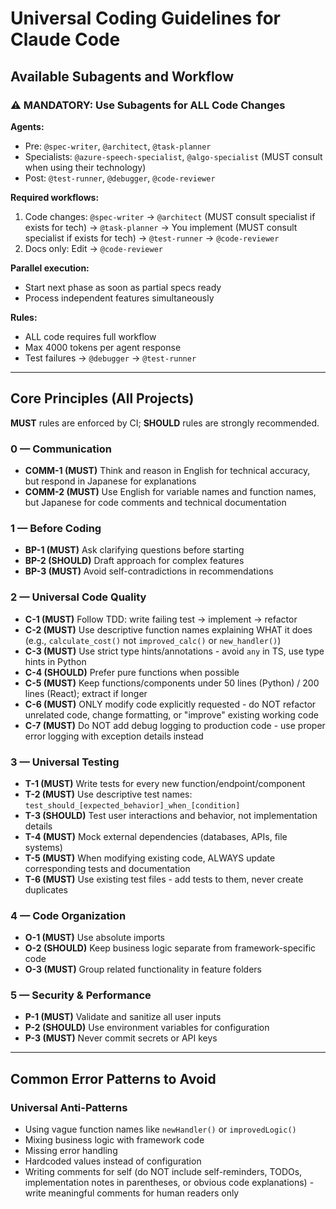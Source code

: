 # Universal Coding Guidelines for Claude Code

## Available Subagents and Workflow

### ⚠️ MANDATORY: Use Subagents for ALL Code Changes

**Agents:**
- Pre: `@spec-writer`, `@architect`, `@task-planner`
- Specialists: `@azure-speech-specialist`, `@algo-specialist` (MUST consult when using their technology)
- Post: `@test-runner`, `@debugger`, `@code-reviewer`

**Required workflows:**
1. Code changes: `@spec-writer` → `@architect` (MUST consult specialist if exists for tech) → `@task-planner` → You implement (MUST consult specialist if exists for tech) → `@test-runner` → `@code-reviewer`
2. Docs only: Edit → `@code-reviewer`

**Parallel execution:**
- Start next phase as soon as partial specs ready
- Process independent features simultaneously

**Rules:**
- ALL code requires full workflow
- Max 4000 tokens per agent response
- Test failures → `@debugger` → `@test-runner`

---

## Core Principles (All Projects)

**MUST** rules are enforced by CI; **SHOULD** rules are strongly recommended.

### 0 — Communication
- **COMM-1 (MUST)** Think and reason in English for technical accuracy, but respond in Japanese for explanations
- **COMM-2 (MUST)** Use English for variable names and function names, but Japanese for code comments and technical documentation

### 1 — Before Coding
- **BP-1 (MUST)** Ask clarifying questions before starting
- **BP-2 (SHOULD)** Draft approach for complex features
- **BP-3 (MUST)** Avoid self-contradictions in recommendations

### 2 — Universal Code Quality
- **C-1 (MUST)** Follow TDD: write failing test → implement → refactor
- **C-2 (MUST)** Use descriptive function names explaining WHAT it does (e.g., `calculate_cost()` not `improved_calc()` or `new_handler()`)
- **C-3 (MUST)** Use strict type hints/annotations - avoid `any` in TS, use type hints in Python
- **C-4 (SHOULD)** Prefer pure functions when possible
- **C-5 (MUST)** Keep functions/components under 50 lines (Python) / 200 lines (React); extract if longer
- **C-6 (MUST)** ONLY modify code explicitly requested - do NOT refactor unrelated code, change formatting, or "improve" existing working code
- **C-7 (MUST)** Do NOT add debug logging to production code - use proper error logging with exception details instead

### 3 — Universal Testing
- **T-1 (MUST)** Write tests for every new function/endpoint/component
- **T-2 (MUST)** Use descriptive test names: `test_should_[expected_behavior]_when_[condition]`
- **T-3 (SHOULD)** Test user interactions and behavior, not implementation details
- **T-4 (MUST)** Mock external dependencies (databases, APIs, file systems)
- **T-5 (MUST)** When modifying existing code, ALWAYS update corresponding tests and documentation
- **T-6 (MUST)** Use existing test files - add tests to them, never create duplicates

### 4 — Code Organization
- **O-1 (MUST)** Use absolute imports
- **O-2 (SHOULD)** Keep business logic separate from framework-specific code
- **O-3 (MUST)** Group related functionality in feature folders

### 5 — Security & Performance
- **P-1 (MUST)** Validate and sanitize all user inputs
- **P-2 (SHOULD)** Use environment variables for configuration
- **P-3 (MUST)** Never commit secrets or API keys

---

## Common Error Patterns to Avoid

### Universal Anti-Patterns
- Using vague function names like `newHandler()` or `improvedLogic()`
- Mixing business logic with framework code
- Missing error handling
- Hardcoded values instead of configuration
- Writing comments for self (do NOT include self-reminders, TODOs, implementation notes in parentheses, or obvious code explanations) - write meaningful comments for human readers only
